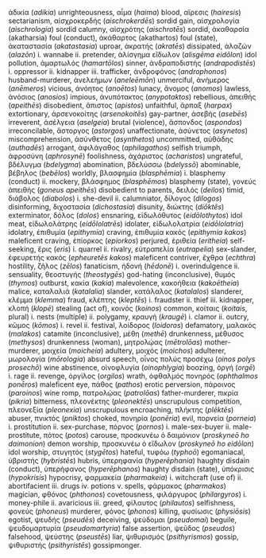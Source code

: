 ἀδικία (_adikia_) unrighteousness,
αἷμα (_haima_) blood,
αἵρεσις (_hairesis_) sectarianism,
αἰσχροκερδής (_aischrokerdēs_) sordid gain,
αἰσχρολογία (_aischrologia_) sordid calumny,
αἰσχρότης (_aischrotēs_) sordid,
ἀκαθαρσία (akatharsia) foul (conduct),
ἀκάθαρτος (akathartos) foul (state),
ἀκαταστασία (_akatastasia_) uproar,
ἀκρατής (_akratēs_) dissipated,
ἀλαζών (_alazōn_) i. wannabe ii. pretender,
ἀλίσγημα εἴδωλον (_alisgēma eidōlon_) idol pollution,
ἁμαρτωλός (_hamartōlos_) sinner,
ἀνδραποδιστής (_andrapodistēs_) i. oppressor ii. kidnapper iii. trafficker,
ἀνδροφόνος (_androphonos_) husband-murderer,
ἀνελεήμων (_aneleēmōn_) unmerciful,
ἀνήμερος (_anēmeros_) vicious,
ἀνόητος (_anoētos_) lunacy,
ἄνομος (_anomos_) lawless,
ἀνόσιος (_anosios_) impious,
ἀνυπότακτος (_anypotaktos_) rebellious,
ἀπειθής (_apeithēs_) disobedient,
ἄπιστος (_apistos_) unfaithful,
ἅρπαξ (_harpax_) extortionary,
ἀρσενοκοίτης (_arsenokoitēs_) gay-partner,
ἀσεβής (_asebēs_) irreverent,
ἀσέλγεια (_aselgeia_) brutal (violence),
ἄσπονδος (_aspondos_) irreconcilable,
ἄστοργος (_astorgos_) unaffectionate,
ἀσύνετος (_asynetos_) miscomprehension,
ἀσύνθετος (_asynthetos_) uncommitted,
αὐθάδης (_authadēs_) arrogant,
ἀφιλάγαθος (_aphilagathos_) selfish triumph,
ἀφροσύνη (_aphrosynē_) foolishness,
ἀχάριστος (_acharistos_) ungrateful,
βδέλυγμα (_bdelygma_) abomination,
βδελύσσω (_bdelyssō_) abominable,
βέβηλος (_bebēlos_) worldly,
βλασφημία (_blasphēmia_) i. blasphemy (conduct) ii. mockery,
βλάσφημος (_blasphēmos_) blasphemy (state),
γονεύς ἀπειθής (_goneus apeithēs_) disobedient to parents,
δειλός (_deilos_) timid,
διάβολος (_diabolos_) i. she-devil ii. calumniator,
δίλογος (_dilogos_) disinforming,
διχοστασία (_dichostasia_) disunity,
διώκτης (_diōktēs_) exterminator,
δόλος (_dolos_) ensnaring,
εἰδωλόθυτος (_eidōlothytos_) idol meat,
εἰδωλολάτρης (_eidōlolatrēs_) idolater,
εἰδωλολατρία (_eidōlolatria_) idolatry,
ἐπιθυμία (_epithymia_) craving,
ἐπιθυμία κακός (_epithymia kakos_) maleficent craving,
ἐπίορκος (_epiorkos_) perjured,
ἐριθεία (_eritheia_) self-seeking,
ἔρις (_eris_) i. quarrel ii. rivalry,
εὐτραπελία (_eutrapelia_) sex-slander,
ἐφευρετής κακός (_epheuretēs kakos_) maleficent contriver,
ἔχθρα (_echthra_) hostility,
ζῆλος (_zēlos_) fanaticism,
ἡδονή (_hēdonē_) i. overindulgence ii. sensuality,
θεοστυγής (_theostygēs_) god-hating (inconclusive),
θυμός (_thymos_) outburst,
κακία (_kakia_) malevolence,
κακοήθεια (_kakoētheia_) malice,
καταλαλιά (_katalalia_) slander,
κατάλαλος (_katalalos_) slanderer,
κλέμμα (_klemma_) fraud,
κλέπτης (_kleptēs_) i. fraudster ii. thief iii. kidnapper,
κλοπή (_klopē_) stealing (act of),
κοινός (_koinos_) common,
κοίταις (_koitais_, plural) i. nests (multiple) ii. polygamy,
κραυγή (_kraugē_) i. clamor ii. outcry,
κῶμος (_kōmos_) i. revel ii. festival,
λοίδορος (_loidoros_) defamatory,
μαλακός (_malakos_) catamite (inconclusive),
μέθη (_methē_) drunkenness,
μέθυσος (_methysos_) drunkenness (woman),
μητρολῴας (_mētrolōas_) mother-murderer,
μοιχεία (_moicheia_) adultery,
μοιχός (_moichos_) adulterer,
μωρολογία (_mōrologia_) absurd speech,
οἶνος πολύς προσέχω (_oinos polys prosechō_) wine abstinence,
οἰνοφλυγία (_oinophlygia_) boozing,
ὀργή (_orgē_) i. rage ii. revenge,
ὀργίλος (_orgilos_) wrath,
ὀφθαλμός πονηρός (_ophthalmos ponēros_) maleficent eye,
πάθος (_pathos_) erotic perversion,
πάροινος (_paroinos_) wine romp,
πατρολῴας (_patrolōas_) father-murderer,
πικρία (_pikria_) bitterness,
πλεονέκτης (_pleonektēs_) unscrupulous competition,
πλεονεξία (_pleonexia_) unscrupulous encroaching,
πλήκτης (_plēktēs_) abuser,
πνικτός (_pniktos_) choked,
πονηρία (_ponēria_) evil,
πορνεία (_porneia_) i. prostitution ii. sex-purchase,
πόρνος (_pornos_) i. male-sex-buyer ii. male-prostitute,
πότος (_potos_) carouse,
προσκυνέω ὁ δαιμόνιον (_proskyneō ho daimonion_) demon worship,
προσκυνέω ὁ εἴδωλον (_proskyneō ho eidōlon_) idol worship,
στυγητός (_stygētos_) hateful,
τυφόω (_typhoō_) egomaniacal,
ὑβριστής (_hybristēs_) hubris,
ὑπερηφανία (_hyperēphania_) haughty disdain (conduct),
ὑπερήφανος (_hyperēphanos_) haughty disdain (state),
ὑπόκρισις (_hypokrisis_) hypocrisy,
φαρμακεία (_pharmakeia_) i. witchcraft (use of) ii. abortifacient iii. drugs iv. potions v. spells,
φάρμακος (_pharmakos_) magician,
φθόνος (_phthonos_) covetousness,
φιλάργυρος (_philargyros_) i. money-phile ii. avaricious iii. greed,
φίλαυτος (_philautos_) selfishness,
φονεύς (_phoneus_) murderer,
φόνος (_phonos_) killing,
φυσίωσις (_physiōsis_) egotist,
ψευδής (_pseudēs_) deceiving,
ψεύδομαι (_pseudomai_) beguile,
ψευδομαρτυρία (_pseudomartyria_) false assertion,
ψεῦδος (_pseudos_) falsehood,
ψεύστης (_pseustēs_) liar,
ψιθυρισμός (_psithyrismos_) gossip,
ψιθυριστής (_psithyristēs_) gossipmonger.


